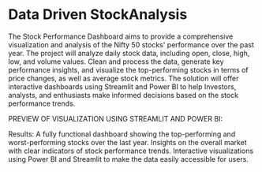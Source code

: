 # Data Driven StockAnalysis 

The Stock Performance Dashboard aims to provide a comprehensive visualization and analysis of the Nifty 50 stocks' performance over the past year. 
The project will analyze daily stock data, including open, close, high, low, and volume values. 
Clean and process the data, generate key performance insights, and visualize the top-performing stocks in terms of price changes, as well as average stock metrics.
The solution will offer interactive dashboards using Streamlit and Power BI to help Investors, analysts, and enthusiasts make informed decisions based on the stock performance trends.

PREVIEW OF VISUALIZATION USING STREAMLIT AND POWER BI:


Results:
A fully functional dashboard showing the top-performing and worst-performing stocks over the last year.
Insights on the overall market with clear indicators of stock performance trends.
Interactive visualizations using Power BI and Streamlit to make the data easily accessible for users.
